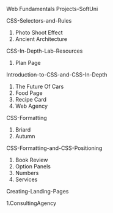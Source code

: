 Web Fundamentals Projects-SoftUni 

CSS-Selectors-and-Rules
1. Photo Shoot Effect
2. Ancient Architecture

CSS-In-Depth-Lab-Resources
1. Plan Page

Introduction-to-CSS-and-CSS-In-Depth
1. The Future Of Cars
2. Food Page
3. Recipe Card
4. Web Agency

CSS-Formatting
1. Briard
2. Autumn

CSS-Formatting-and-CSS-Positioning
1. Book Review
2. Option Panels
3. Numbers
4. Services


Creating-Landing-Pages

1.ConsultingAgency
